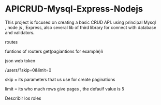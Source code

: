 # APICRUD-Mysql-Express-Nodejs
This project is focused on creating a basic CRUD API. using principal Mysql , node js , Express, also several lib of third library for connect with database and validators.



routes 

funtions of routers get(pagiantions for example)ñ

json web token


/users/?skip=0&limit=0

skip = its parameters that us use for create paginations

limit = its who much rows give pages , the defaulf value is 5

Describir los roles


